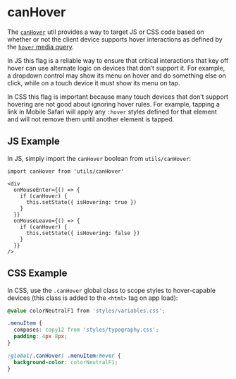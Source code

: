 # canHover

The [`canHover`](https://github.com/zakness/birchbox-gitbook/tree/1ad9356b440d8ffd191f6222475ef6f0c15444b0/src/utils/canHover.js) util provides a way to target JS or CSS code based on whether or not the client device supports hover interactions as defined by the [`hover` media query](https://developer.mozilla.org/en-US/docs/Web/CSS/@media/hover).

In JS this flag is a reliable way to ensure that critical interactions that key off hover can use alternate logic on devices that don’t support it. For example, a dropdown control may show its menu on hover and do something else on click, while on a touch device it must show its menu on tap.

In CSS this flag is important because many touch devices that don’t support hovering are not good about ignoring hover rules. For example, tapping a link in Mobile Safari will apply any `:hover` styles defined for that element and will not remove them until another element is tapped.

## JS Example

In JS, simply import the `canHover` boolean from `utils/canHover`:

```text
import canHover from 'utils/canHover'

<div
  onMouseEnter={() => {
    if (canHover) {
      this.setState({ isHovering: true })
    }
  }}
  onMouseLeave={() => {
    if (canHover) {
      this.setState({ isHovering: false })
    }
  }}
/>
```

## CSS Example

In CSS, use the `.canHover` global class to scope styles to hover-capable devices \(this class is added to the `<html>` tag on app load\):

```css
@value colorNeutralF1 from 'styles/variables.css';

.menuItem {
  composes: copy12 from 'styles/typography.css';
  padding: 4px 8px;
}

:global(.canHover) .menuItem:hover {
  background-color: colorNeutralF1;
}
```


